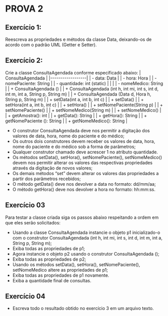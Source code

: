 # PROVA 2

## Exercício 1:
Reescreva as propriedades e métodos da classe Data, deixando-os de acordo com
o padrão UML (Getter e Setter).

## Exercício 2:
Crie a classe ConsultaAgendada conforme especificado abaixo:
| ConsultaAgendada |
|------------------|
| - data: Data |
| - hora: Hora |
| - nomePaciente: String |
| - quantidade: int (static) |
| |
| - nomeMedico: String |
| + ConsultaAgendada () |
| + ConsultaAgendada (int h, int mi, int s, int d, int m, int a, String p, String m) |
| + ConsultaAgendada (Data d, Hora h, String p, String m) |
| + setData(int a, int b, int c) |
| + setData() |
| + setHora(int a, int b, int c) |
| + setHora() |
| + setNomePaciente(String p) |
| + setNomePaciente() |
| + setNomeMedico(String m) |
| + setNomeMedico() |
| + getAmostra(): int |
| + getData(): String |
| + getHora(): String |
| + getNomePaciente (): String |
| + getNomeMedico(): String |

- O construtor ConsultaAgendada deve nos permitir a digitação dos valores de data,
hora, nome do paciente e do médico;
- Os outros dois construtores devem receber os valores de data, hora, nome do
paciente e do médico sob a forma de parâmetros;
- Qualquer construtor chamado deve acrescer 1 no atributo quantidade.
- Os métodos setData(), setHora(), setNomePaciente(), setNomeMedico() devem nos
permitir alterar os valores das respectivas propriedades através da digitação de
novos valores;
- Os demais métodos “set” devem alterar os valores das propriedades a partir dos
parâmetros recebidos;
- O método getData() deve nos devolver a data no formato: dd/mm/aa;
- O método getHora() deve nos devolver a hora no formato: hh:mm:ss.

## Exercício 03
Para testar a classe criada siga os passos abaixo respeitando a ordem em que eles
serão solicitados:
- Usando a classe ConsultaAgendada instancie o objeto p1 inicializado-o com o
construtor ConsultaAgendada (int h, int mi, int s, int d, int m, int a, String p, String m);
- Exiba todas as propriedades de p1;
- Agora instancie o objeto p2 usando o construtor ConsultaAgendada ();
- Exiba todas as propriedades de p2;
- Usando os métodos setData(), setHora(), setNomePaciente(), setNomeMedico altere as propriedades de p1;
- Exiba todas as propriedades de p1 novamente.
- Exiba a quantidade final de consultas.

## Exercício 04
- Escreva todo o resultado obtido no exercício 3 em um arquivo texto.
